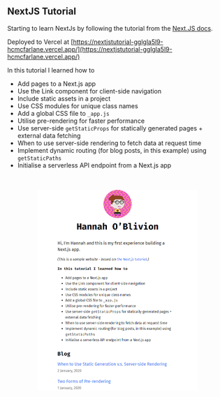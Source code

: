 ## NextJS Tutorial

Starting to learn NextJs by following the tutorial from the [Next.JS docs](httpsnextjs.orglearnbasicscreate-nextjs-app).

Deployed to Vercel at [https://nextjstutorial-gglgla5l9-hcmcfarlane.vercel.app/](https://nextjstutorial-gglgla5l9-hcmcfarlane.vercel.app/)

In this tutorial I learned how to

-   Add pages to a Next.js app
-   Use the Link component for client-side navigation
-   Include static assets in a project
-   Use CSS modules for unique class names
-   Add a global CSS file to `_app.js`
-   Utilise pre-rendering for faster performance
-   Use server-side `getStaticProps` for statically generated pages + external data fetching
-   When to use server-side rendering to fetch data at request time
-   Implement dynamic routing (for blog posts, in this example) using `getStaticPaths`
-   Initialise a serverless API endpoint from a Next.js app
<br />
<br />
<center><img src="projectscreenshot-sm.png" alt="Screenshot of the finished deployed project"></center>
